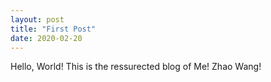 ```yaml
---
layout: post
title: "First Post"
date: 2020-02-20
---
```



Hello, World! This is the ressurected blog of Me! Zhao Wang!
